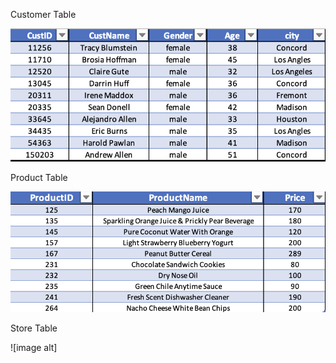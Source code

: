 Customer Table

![image alt](https://github.com/Tanvijirafe/Sales-_Distribution/blob/97a080ca3b6a8fff953f80ae0cff16d486c25db5/Customer%20Table.png)


Product Table

![image alt](https://github.com/Tanvijirafe/Sales-_Distribution/blob/6ff28987b0cb1da4b5f59dfcf60d927eb1545453/Product%20Table.png)

Store Table

![image alt]
